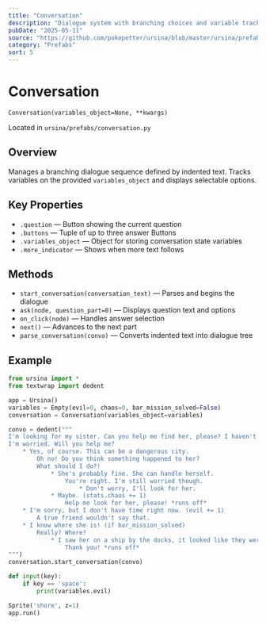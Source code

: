 ```yaml
---
title: "Conversation"
description: "Dialogue system with branching choices and variable tracking."
pubDate: "2025-05-11"
source: "https://github.com/pokepetter/ursina/blob/master/ursina/prefabs/conversation.py"
category: "Prefabs"
sort: 5
---
```


# Conversation

`Conversation(variables_object=None, **kwargs)`

Located in `ursina/prefabs/conversation.py`

## Overview

Manages a branching dialogue sequence defined by indented text. Tracks variables on the provided `variables_object` and displays selectable options.

## Key Properties

- `.question` — Button showing the current question  
- `.buttons` — Tuple of up to three answer Buttons  
- `.variables_object` — Object for storing conversation state variables  
- `.more_indicator` — Shows when more text follows  

## Methods

- `start_conversation(conversation_text)` — Parses and begins the dialogue  
- `ask(node, question_part=0)` — Displays question text and options  
- `on_click(node)` — Handles answer selection  
- `next()` — Advances to the next part  
- `parse_conversation(convo)` — Converts indented text into dialogue tree  

## Example

```python
from ursina import *
from textwrap import dedent

app = Ursina()
variables = Empty(evil=0, chaos=0, bar_mission_solved=False)
conversation = Conversation(variables_object=variables)

convo = dedent("""
I'm looking for my sister. Can you help me find her, please? I haven't seen her in days! Who knows what could've happened!?
I'm worried. Will you help me?
    * Yes, of course. This can be a dangerous city.
        Oh no! Do you think something happened to her?
        What should I do?!
            * She's probably fine. She can handle herself.
                You're right. I'm still worried though.
                    * Don't worry, I'll look for her.
            * Maybe. (stats.chaos += 1)
                Help me look for her, please! *runs off*
    * I'm sorry, but I don't have time right now. (evil += 1)
        A true friend wouldn't say that.
    * I know where she is! (if bar_mission_solved)
        Really? Where?
            * I saw her on a ship by the docks, it looked like they were ready to set off.
                Thank you! *runs off*
""")
conversation.start_conversation(convo)

def input(key):
    if key == 'space':
        print(variables.evil)

Sprite('shore', z=1)
app.run()
```